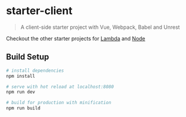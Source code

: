 # starter-client

> A client-side starter project with Vue, Webpack, Babel and Unrest

Checkout the other starter projects for
[Lambda](/xori/starter-project/tree/lambda)
and [Node](/xori/starter-project/tree/hosted)

## Build Setup

``` bash
# install dependencies
npm install

# serve with hot reload at localhost:8080
npm run dev

# build for production with minification
npm run build
```
